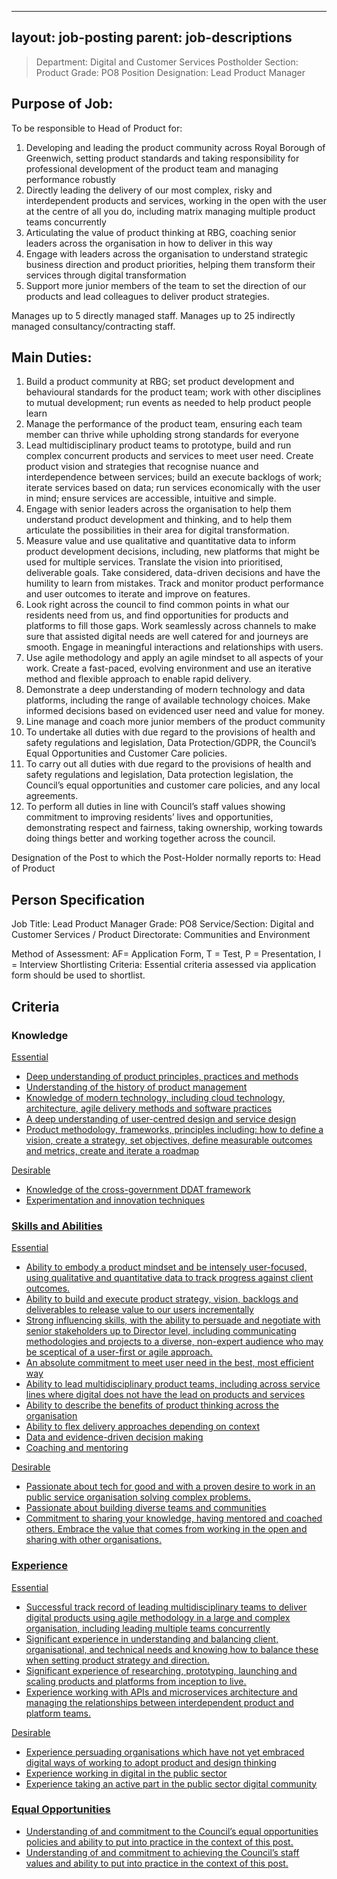 
---
layout: job-posting
parent: job-descriptions
---



>Department: Digital and Customer Services
>Postholder Section: Product
>Grade: PO8
>Position Designation: Lead Product Manager

## Purpose of Job:
To be responsible to Head of Product for:
1.  Developing and leading the product community across Royal Borough of Greenwich, setting product standards and taking responsibility for professional development of the product team and managing performance robustly    
2.  Directly leading the delivery of our most complex, risky and interdependent products and services, working in the open with the user at the centre of all you do, including matrix managing multiple product teams concurrently    
3.  Articulating the value of product thinking at RBG, coaching senior leaders across the organisation in how to deliver in this way    
4.  Engage with leaders across the organisation to understand strategic business direction and product priorities, helping them transform their services through digital transformation    
5.  Support more junior members of the team to set the direction of our products and lead colleagues to deliver product strategies.

Manages up to 5 directly managed staff.
Manages up to 25 indirectly managed consultancy/contracting staff.

## Main Duties:
1.  Build a product community at RBG; set product development and behavioural standards for the product team; work with other disciplines to mutual development; run events as needed to help product people learn
2.  Manage the performance of the product team, ensuring each team member can thrive while upholding strong standards for everyone
3.  Lead multidisciplinary product teams to prototype, build and run complex concurrent products and services to meet user need. Create product vision and strategies that recognise nuance and interdependence between services; build an execute backlogs of work; iterate services based on data; run services economically with the user in mind; ensure services are accessible, intuitive and simple.
4.  Engage with senior leaders across the organisation to help them understand product development and thinking, and to help them articulate the possibilities in their area for digital transformation.
5.  Measure value and use qualitative and quantitative data to inform product development decisions, including, new platforms that might be used for multiple services. Translate the vision into prioritised, deliverable goals. Take considered, data-driven decisions and have the humility to learn from mistakes. Track and monitor product performance and user outcomes to iterate and improve on features.    
6.  Look right across the council to find common points in what our residents need from us, and find opportunities for products and platforms to fill those gaps. Work seamlessly across channels to make sure that assisted digital needs are well catered for and journeys are smooth. Engage in meaningful interactions and relationships with users.      
7.  Use agile methodology and apply an agile mindset to all aspects of your work. Create a fast-paced, evolving environment and use an iterative method and flexible approach to enable rapid delivery.    
8.  Demonstrate a deep understanding of modern technology and data platforms, including the range of available technology choices. Make informed decisions based on evidenced user need and value for money.
9.  Line manage and coach more junior members of the product community
10.  To undertake all duties with due regard to the provisions of health and safety regulations and legislation, Data Protection/GDPR, the Council’s Equal Opportunities and Customer Care policies.
11.  To carry out all duties with due regard to the provisions of health and safety regulations and legislation, Data protection legislation, the Council’s equal opportunities and customer care policies, and any local agreements.
12.  To perform all duties in line with Council’s staff values showing commitment to improving residents’ lives and opportunities, demonstrating respect and fairness, taking ownership, working towards doing things better and working together across the council.

Designation of the Post to which the Post-Holder normally reports to: Head of Product

## Person Specification
Job Title: Lead Product Manager
Grade: PO8
Service/Section: Digital and Customer Services / Product
Directorate: Communities and Environment

Method of Assessment: AF= Application Form, T = Test, P = Presentation, I = Interview
Shortlisting Criteria: Essential criteria assessed via application form should be used to shortlist.

## Criteria
### Knowledge
<u>Essential
-   Deep understanding of product principles, practices and methods    
-   Understanding of the history of product management    
-   Knowledge of modern technology, including cloud technology, architecture, agile delivery methods and software practices    
-   A deep understanding of user-centred design and service design    
-   Product methodology, frameworks, principles including: how to define a vision, create a strategy, set objectives, define measurable outcomes and metrics, create and iterate a roadmap

<u>Desirable
-   Knowledge of the cross-government DDAT framework    
-   Experimentation and innovation techniques
    
### Skills and Abilities
<u>Essential
-   Ability to embody a product mindset and be intensely user-focused, using qualitative and quantitative data to track progress against client outcomes.
-   Ability to build and execute product strategy, vision, backlogs and deliverables to release value to our users incrementally
-   Strong influencing skills, with the ability to persuade and negotiate with senior stakeholders up to Director level, including communicating methodologies and projects to a diverse, non-expert audience who may be sceptical of a user-first or agile approach.
-   An absolute commitment to meet user need in the best, most efficient way
-   Ability to lead multidisciplinary product teams, including across service lines where digital does not have the lead on products and services
-   Ability to describe the benefits of product thinking across the organisation
-   Ability to flex delivery approaches depending on context
-   Data and evidence-driven decision making
-   Coaching and mentoring

<u>Desirable
-   Passionate about tech for good and with a proven desire to work in an public service organisation solving complex problems.
-   Passionate about building diverse teams and communities  
-   Commitment to sharing your knowledge, having mentored and coached others. Embrace the value that comes from working in the open and sharing with other organisations.
    
### Experience
<u>Essential
-   Successful track record of leading multidisciplinary teams to deliver digital products using agile methodology in a large and complex organisation, including leading multiple teams concurrently  
-   Significant experience in understanding and balancing client, organisational, and technical needs and knowing how to balance these when setting product strategy and direction.   
-   Significant experience of researching, prototyping, launching and scaling products and platforms from inception to live.   
-   Experience working with APIs and microservices architecture and managing the relationships between interdependent product and platform teams.
    
<u>Desirable
-   Experience persuading organisations which have not yet embraced digital ways of working to adopt product and design thinking    
-   Experience working in digital in the public sector    
-   Experience taking an active part in the public sector digital community
    
### Equal Opportunities
-   Understanding of and commitment to the Council’s equal opportunities policies and ability to put into practice in the context of this post.
-   Understanding of and commitment to achieving the Council’s staff values and ability to put into practice in the context of this post.

